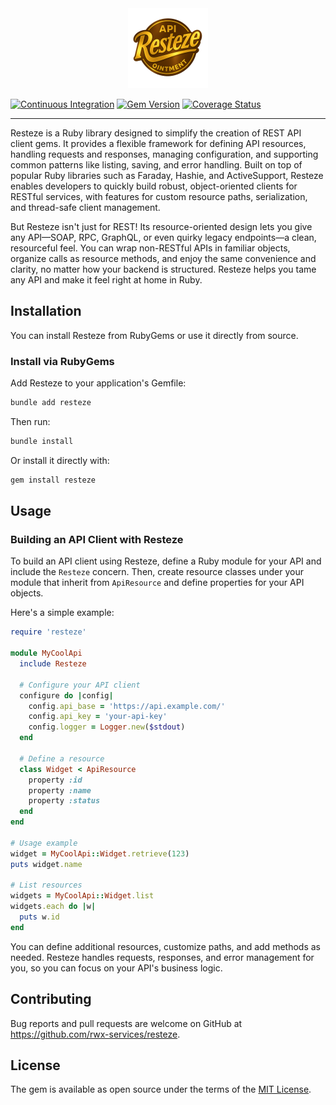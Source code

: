 <div style="display: block; text-align: center;">
  <img src="assets/resteze.svg" alt="Resteze API Ointment" width="128" style="margin: auto;">
</div>

[![Continuous Integration](https://github.com/rwx-services/resteze/actions/workflows/ci.yml/badge.svg)](https://github.com/rwx-services/resteze/actions/workflows/ci.yml)
[![Gem Version](https://badge.fury.io/rb/resteze.svg)](https://badge.fury.io/rb/resteze)
[![Coverage Status](https://coveralls.io/repos/github/rwx-services/resteze/badge.svg?branch=main)](https://coveralls.io/github/rwx-services/resteze?branch=main)

---

Resteze is a Ruby library designed to simplify the creation of REST API client gems. It provides a flexible framework for defining API resources, handling requests and responses, managing configuration, and supporting common patterns like listing, saving, and error handling. Built on top of popular Ruby libraries such as Faraday, Hashie, and ActiveSupport, Resteze enables developers to quickly build robust, object-oriented clients for RESTful services, with features for custom resource paths, serialization, and thread-safe client management.

But Resteze isn't just for REST! Its resource-oriented design lets you give any API—SOAP, RPC, GraphQL, or even quirky legacy endpoints—a clean, resourceful feel. You can wrap non-RESTful APIs in familiar objects, organize calls as resource methods, and enjoy the same convenience and clarity, no matter how your backend is structured. Resteze helps you tame any API and make it feel right at home in Ruby.

## Installation

You can install Resteze from RubyGems or use it directly from source.

### Install via RubyGems

Add Resteze to your application's Gemfile:

```ruby
bundle add resteze
```

Then run:

```bash
bundle install
```

Or install it directly with:

```bash
gem install resteze
```

## Usage

### Building an API Client with Resteze

To build an API client using Resteze, define a Ruby module for your API and include the `Resteze` concern. Then, create resource classes under your module that inherit from `ApiResource` and define properties for your API objects.

Here's a simple example:

```ruby
require 'resteze'

module MyCoolApi
  include Resteze

  # Configure your API client
  configure do |config|
    config.api_base = 'https://api.example.com/'
    config.api_key = 'your-api-key'
    config.logger = Logger.new($stdout)
  end

  # Define a resource
  class Widget < ApiResource
    property :id
    property :name
    property :status
  end
end

# Usage example
widget = MyCoolApi::Widget.retrieve(123)
puts widget.name

# List resources
widgets = MyCoolApi::Widget.list
widgets.each do |w|
  puts w.id
end
```

You can define additional resources, customize paths, and add methods as needed. Resteze handles requests, responses, and error management for you, so you can focus on your API's business logic.

## Contributing

Bug reports and pull requests are welcome on GitHub at https://github.com/rwx-services/resteze.

## License

The gem is available as open source under the terms of the [MIT License](https://opensource.org/licenses/MIT).

